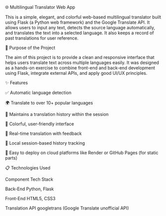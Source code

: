 🌐 Multilingual Translator Web App

This is a simple, elegant, and colorful web-based multilingual translator built using Flask (a Python web framework) and the Google Translate API. It allows users to input any text, detects the source language automatically, and translates the text into a selected language. It also keeps a record of past translations for user reference.

🧠 Purpose of the Project

The aim of this project is to provide a clean and responsive interface that helps users translate text across multiple languages easily. It was designed as a hands-on exercise to combine front-end and back-end development using Flask, integrate external APIs, and apply good UI/UX principles.

✨ Features

✅ Automatic language detection

🌍 Translate to over 10+ popular languages

📜 Maintains a translation history within the session

🎨 Colorful, user-friendly interface

🧾 Real-time translation with feedback

💾 Local session-based history tracking

🔗 Easy to deploy on cloud platforms like Render or GitHub Pages (for static parts)

📋 Technologies Used

Component	Tech Stack

Back-End	Python, Flask

Front-End	HTML5, CSS3

Translation API	googletrans (Google Translate unofficial API)
